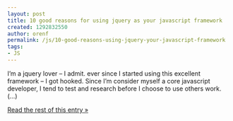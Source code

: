 ```yaml
---
layout: post
title: 10 good reasons for using jquery as your javascript framework
created: 1292832550
author: orenf
permalink: /js/10-good-reasons-using-jquery-your-javascript-framework
tags:
- JS
---
```

I’m a jquery lover – I admit. ever since I started using this excellent framework – I got hooked. Since I’m consider myself a core javascript developer, I tend to test and research before I choose to use others work. (…)</p><p><a href="http://orizens.com/wp/topics/10-good-reasons-for-using-jquery-as-your-javascript-framework/">Read the rest of this entry »</a></p>
